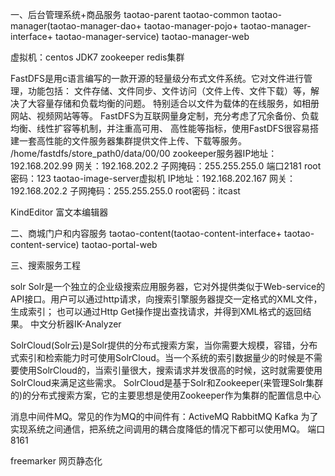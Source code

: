 

一、后台管理系统+商品服务
taotao-parent
taotao-common
taotao-manager(taotao-manager-dao+
			   taotao-manager-pojo+
			   taotao-manager-interface+
			   taotao-manager-service)  taotao-manager-web

虚拟机：centos JDK7  zookeeper redis集群



FastDFS是用c语言编写的一款开源的轻量级分布式文件系统。它对文件进行管理，功能包括：
文件存储、文件同步、文件访问（文件上传、文件下载）等，解决了大容量存储和负载均衡的问题。
特别适合以文件为载体的在线服务，如相册网站、视频网站等等。 
FastDFS为互联网量身定制，充分考虑了冗余备份、负载均衡、线性扩容等机制，并注重高可用、
高性能等指标，使用FastDFS很容易搭建一套高性能的文件服务器集群提供文件上传、下载等服务。
/home/fastdfs/store_path0/data/00/00
zookeeper服务器IP地址：192.168.202.99 网关：192.168.202.2  子网掩码：255.255.255.0  端口2181 root密码：123
taotao-image-server虚拟机 IP地址：192.168.202.167 网关：192.168.202.2  子网掩码：255.255.255.0 root密码：itcast

KindEditor 富文本编辑器

二、商城门户和内容服务
taotao-content(taotao-content-interface+
				taotao-content-service)
taotao-portal-web


三、搜索服务工程

solr Solr是一个独立的企业级搜索应用服务器，它对外提供类似于Web-service的API接口。用户可以通过http请求，向搜索引擎服务器提交一定格式的XML文件，生成索引；
也可以通过Http Get操作提出查找请求，并得到XML格式的返回结果。
中文分析器IK-Analyzer

SolrCloud(Solr云)是Solr提供的分布式搜索方案，当你需要大规模，容错，分布式索引和检索能力时可使用SolrCloud。当一个系统的索引数据量少的时候是不需要使用SolrCloud的，当索引量很大，搜索请求并发很高的时候，这时就需要使用SolrCloud来满足这些需求。
SolrCloud是基于Solr和Zookeeper(来管理Solr集群的)的分布式搜索方案，它的主要思想是使用Zookeeper作为集群的配置信息中心

消息中间件MQ。常见的作为MQ的中间件有：ActiveMQ  RabbitMQ  Kafka
为了实现系统之间通信，把系统之间调用的耦合度降低的情况下都可以使用MQ。 端口 8161

freemarker 网页静态化

